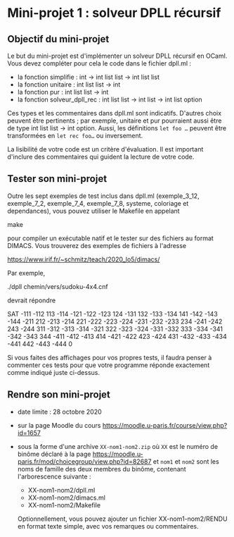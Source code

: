 # Mini-projet 1 : solveur DPLL récursif


Objectif du mini-projet
-----------------------

Le but du mini-projet est d'implémenter un solveur DPLL récursif en
OCaml. Vous devez compléter pour cela le code dans le fichier dpll.ml :

 - la fonction simplifie : int -> int list list -> int list list
 - la fonction unitaire : int list list -> int
 - la fonction pur : int list list -> int
 - la fonction solveur_dpll_rec : int list list -> int list -> int list option

Ces types et les commentaires dans dpll.ml sont indicatifs. D'autres
choix peuvent être pertinents ; par exemple, unitaire et pur
pourraient aussi être de type int list list -> int option. Aussi, les
définitions `let foo …` peuvent être transformées en `let rec foo…` ou
inversement.

La lisibilité de votre code est un critère d'évaluation. Il est
important d'inclure des commentaires qui guident la lecture de votre
code.


Tester son mini-projet
----------------------

Outre les sept exemples de test inclus dans dpll.ml (exemple_3_12,
exemple_7_2, exemple_7_4, exemple_7_8, systeme, coloriage et
dependances), vous pouvez utiliser le Makefile en appelant

  make

pour compiler un exécutable natif et le tester sur des fichiers au
format DIMACS. Vous trouverez des exemples de fichiers à l'adresse

  https://www.irif.fr/~schmitz/teach/2020_lo5/dimacs/

Par exemple,

  ./dpll chemin/vers/sudoku-4x4.cnf

devrait répondre

SAT
-111 -112 113 -114 -121 -122 -123 124 -131 132 -133 -134 141 -142 -143 -144 -211 212 -213 -214 221 -222 -223 -224 -231 -232 -233 234 -241 -242 243 -244 311 -312 -313 -314 -321 322 -323 -324 -331 -332 333 -334 -341 -342 -343 344 -411 -412 -413 414 -421 -422 423 -424 431 -432 -433 -434 -441 442 -443 -444 0

Si vous faites des affichages pour vos propres tests, il faudra penser
à commenter ces tests pour que votre programme réponde exactement
comme indiqué juste ci-dessus.


Rendre son mini-projet
----------------------

 * date limite : 28 octobre 2020
 * sur la page Moodle du cours
     https://moodle.u-paris.fr/course/view.php?id=1657
 * sous la forme d'une archive `XX-nom1-nom2.zip` où `XX` est le numéro
   de binôme déclaré à la page
     https://moodle.u-paris.fr/mod/choicegroup/view.php?id=82687
   et `nom1` et `nom2` sont les noms de famille des deux membres du
   binôme, contenant l'arborescence suivante :
     * XX-nom1-nom2/dpll.ml
     * XX-nom1-nom2/dimacs.ml
     * XX-nom1-nom2/Makefile

   Optionnellement, vous pouvez ajouter un fichier
     XX-nom1-nom2/RENDU
   en format texte simple, avec vos remarques ou commentaires.
